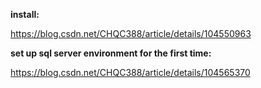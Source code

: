 **install:**

https://blog.csdn.net/CHQC388/article/details/104550963





**set up sql server environment for the first time:**

https://blog.csdn.net/CHQC388/article/details/104565370

